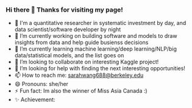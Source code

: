 ### Hi there 👋 Thanks for visiting my page!

- 💬 I'm a quantitative researcher in systematic investment by day, and data scientist/software developer by night
- 🔭 I’m currently working on building software and models to draw insights from data and help guide busienss decisions
- 🌱 I’m currently learning machine learning/deep learning/NLP/big data/statistical models, and the list goes on
- 👯 I’m looking to collaborate on interesting Kaggle project!
- 🤔 I’m looking for help with finding the next interesting opportunities!
- 📫 How to reach me: sarahwang688@berkeley.edu
- 😄 Pronouns: she/her
- ⚡ Fun fact: Im also the winner of Miss Asia Canada :)
- ✨ Achievement:

